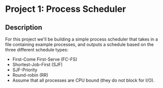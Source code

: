# Project 1: Process Scheduler


## Description 
For this project we'll be building a simple process scheduler that takes in a file containing example processes, and outputs a schedule based on the three different schedule types:

- First-Come First-Serve (FC-FS)
- Shortest-Job-First (SJF)
- SJF-Priority
- Round-robin (RR)
- Assume that all processes are CPU bound (they do not block for I/O).
